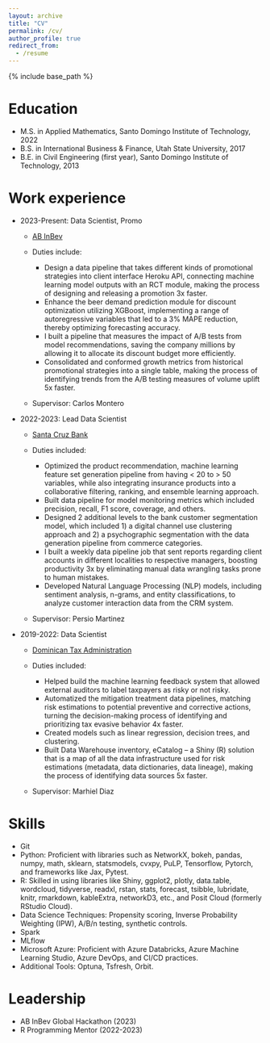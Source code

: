 ```yaml
---
layout: archive
title: "CV"
permalink: /cv/
author_profile: true
redirect_from:
  - /resume
---
```


{% include base_path %}

Education
======
<!-- * Ph.D in Mathematics and Computing, University of the Basque Country, 2026 (expected) -->
<!-- * M.S. in Modeling & Mathematical Research, Statistics and Computing, University of the Basque Country, 2024 -->
* M.S. in Applied Mathematics, Santo Domingo Institute of Technology, 2022
* B.S. in International Business & Finance, Utah State University, 2017
* B.E. in Civil Engineering (first year), Santo Domingo Institute of Technology, 2013


Work experience
======
* 2023-Present: Data Scientist, Promo
  * [AB InBev](https://www.ab-inbev.com/)
  * Duties include:
    * Design a data pipeline that takes different kinds of promotional strategies into client interface Heroku API, connecting machine learning model outputs with an RCT module, making the process of designing and releasing a promotion 3x faster.
    * Enhance the beer demand prediction module for discount optimization utilizing XGBoost, implementing a range of autoregressive variables that led to a 3% MAPE reduction, thereby optimizing forecasting accuracy.
    * I built a pipeline that measures the impact of A/B tests from model recommendations, saving the company millions by allowing it to allocate its discount budget more efficiently.
    * Consolidated and conformed growth metrics from historical promotional strategies into a single table, making the process of identifying trends from the A/B testing measures of volume uplift 5x faster.

  * Supervisor: Carlos Montero

* 2022-2023: Lead Data Scientist
  * [Santa Cruz Bank](https://bsc.com.do/home)
  * Duties included:
    * Optimized the product recommendation, machine learning feature set generation pipeline from having < 20 to > 50 variables, while also integrating insurance products into a collaborative filtering, ranking, and ensemble learning approach.
    * Built data pipeline for model monitoring metrics which included precision, recall, F1 score, coverage, and others.
    * Designed 2 additional levels to the bank customer segmentation model, which included 1) a digital channel use clustering approach and 2) a psychographic segmentation with the data generation pipeline from commerce categories.
    * I built a weekly data pipeline job that sent reports regarding client accounts in different localities to respective managers, boosting productivity 3x by eliminating manual data wrangling tasks prone to human mistakes.
    * Developed Natural Language Processing (NLP) models, including sentiment analysis, n-grams, and entity classifications, to analyze customer interaction data from the CRM system.

  * Supervisor: Persio Martinez

* 2019-2022: Data Scientist
  * [Dominican Tax Administration](https://dgii.gov.do/Paginas/default.aspx)
  * Duties included:
    * Helped build the machine learning feedback system that allowed external auditors to label taxpayers as risky or not risky.
    * Automatized the mitigation treatment data pipelines, matching risk estimations to potential preventive and corrective actions, turning the decision-making process of identifying and prioritizing tax evasive behavior 4x faster.
    * Created models such as linear regression, decision trees, and clustering.
    * Built Data Warehouse inventory, eCatalog – a Shiny (R) solution that is a map of all the data infrastructure used for risk estimations (metadata, data dictionaries, data lineage), making the process of identifying data sources 5x faster.

  * Supervisor: Marhiel Diaz


Skills
======
* Git
* Python: Proficient with libraries such as NetworkX, bokeh, pandas, numpy, math, sklearn, statsmodels, cvxpy, PuLP, Tensorflow, Pytorch, and frameworks like Jax, Pytest.
* R: Skilled in using libraries like Shiny, ggplot2, plotly, data.table, wordcloud, tidyverse, readxl, rstan, stats, forecast, tsibble, lubridate, knitr, rmarkdown, kableExtra, networkD3, etc., and Posit Cloud (formerly RStudio Cloud).
* Data Science Techniques: Propensity scoring, Inverse Probability Weighting (IPW), A/B/n testing, synthetic controls.
* Spark
* MLflow
* Microsoft Azure: Proficient with Azure Databricks, Azure Machine Learning Studio, Azure DevOps, and CI/CD practices.
* Additional Tools: Optuna, Tsfresh, Orbit.


Leadership
======
* AB InBev Global Hackathon (2023)
* R Programming Mentor (2022-2023)
